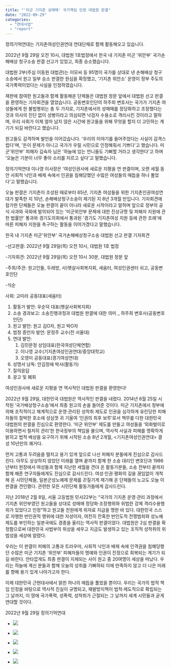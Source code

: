 ```yaml
---
title: "'미군 기지촌 성매매' 국가책임 인정 대법원 판결"
date: "2022-09-29"
categories: 
  - "연대사업"
  - "report"
---
```


정의기억연대는 기지촌여성인권연대 연대단체로 함께 활동해오고 있습니다.

2022년 9월 29일 오전 10시, 대법원 1호법정에서 한국 내 기지촌 미군 '위안부' 국가손해배상 청구소송 판결 선고가 있었고, 최종 승소했습니다.

대법원 2부(주심 이동원 대법관)는 이모씨 등 95명이 국가를 상대로 낸 손해배상 청구 소송에서 원고 일부 승소 판결한 원심을 확정했고, '기지촌 위안소' 운영이 정부 주도의 국가폭력이었다는 사실을 인정하였습니다.

재판에 참여한 원고들과 함께 활동해온 단체들은 대법원 정문 앞에서 대법원 선고 판결을 환영하는 기자회견을 열었습니다. 공동변호인단의 하주희 변호사는 국가가 기지촌 여성들에게 한 불법행위는 총 두 가지로, 기지촌에서의 성매매를 정당화하고 조장했다는 것과 의사의 진단 없이 성병이라고 의심되면 낙검자 수용소로 격리시킨 것이라고 말하며, 우리 사회가 이제 얼마 남지 않은 시간에 원고들을 위해 무엇을 할지 더 고민하는 계기가 되길 바란다고 했습니다.

원고들도 감격하며 발언을 이어갔습니다. '우리의 이야기를 들어주었다는 사실이 감격스럽다'며, '돈이 문제가 아니고 국가가 우릴 시민으로 인정해줘서 기쁘다'고 했습니다. 미군'위안부' 피해자 김숙자 님은 '하늘에 있는 언니들도 기뻐할 거라고 생각한다'고 하며 '오늘은 기분이 너무 좋아 소리를 지르고 싶다'고 말했습니다.

정의기억연대 이나영 이사장은 '여성인권사에 새로운 지평을 연 판결이며, 오랜 세월 동안 사회적 낙인과 배제 속에서 인권을 침해당했던 수많은 여성들의 매듭을 하나 풀었다'고 말했습니다.

오늘 판결은 기지촌이 조성된 때로부터 65년, 기지촌 여성들을 위한 기지촌인권여성연대가 발족한 지 10년, 손해배상청구소송이 제기된 지 8년 3개월 만입니다. 기자회견에 참가한 단체들은 오늘 판결이 끝이 아니라 새로운 시작이라고 말하며 앞으로 정부의 공식 사과와 국회에 발의되어 있는 '미군위안부 문제에 대한 진상규명 및 피해자 지원에 관한 법률안' 통과와 경기도의회에서 통과된 '경기도 기지촌여성 지원 등에 관한 조례'에 따른 피해자 지원을 촉구하는 활동을 이어가겠다고 말했습니다.

한국 내 기지촌 미군'위안부' 국가손해배상청구소송 대법원 선고 판결 기자회견

\-선고판결: 2022년 9월 29일(목) 오전 10시, 대법원 1호 법정

\-기자회견: 2022년 9월 29일(목) 오전 10시 30분, 대법원 정문 앞

\-주최/주관: 원고인들, 두레방, 사)햇살사회복지회, 새움터, 여성인권센터 쉬고, 공동변호인단

\-식순

사회: 고미라 공동대표(새움터)

1. 활동가 발언: 우순덕 대표(햇살사회복지회)
2. 소송 경과보고: 소송진행과정과 대법원 판결에 대한 의미 \_ 하주희 변호사(공동변호인단)
3. 원고 발언: 원고 김O자, 원고 박O자
4. 법정 증언자 발언: 문정주 교수(전 서울대)
5. 연대 발언:
    1. 김민문정 상임대표(한국여성단체연합)
    2. 이나영 교수(기지촌여성인권연대/중앙대학교)
    3. 오영미 공동대표(경기여성연대)
6. 성명서 낭독: 안김정애 박사(활동가)
7. 질의응답
8. 광고 및 폐회

여성인권사에 새로운 지평을 연 역사적인 대법원 판결을 환영한다!

2022년 9월 29일, 대한민국 대법원은 역사적인 판결을 내렸다. 2014년 6월 25일 시작된 ‘국가배상청구소송’에서 최종 원고의 손을 들어준 것이다. 미군 기지촌에서 정부에 의해 조직적이고 체계적으로 운영·관리된 성착취 제도로 인권을 심각하게 유린당한 피해자들의 절박한 호소에 성심껏 귀 기울여 ‘인권의 최후 보루’로서 책무를 다한 대한민국 대법원의 판결을 진심으로 환영한다. ‘미군 위안부’ 제도를 만들고 여성들을 ‘외화벌이로 이용하면서 철저히 관리’한 한국정부의 책임을 물으며, 역사적 사실과 피해를 명확하게 밝히고 법적 배상을 요구하기 위해 시작된 소송 8년 2개월, <기지촌여성인권연대> 결성 10년만의 쾌거다.

먼저 고통과 두려움을 떨치고 용기 있게 앞으로 나선 피해자 분들에게 진심으로 감사드린다. 아무도 상상하지 않았던 미래를 열며 끝까지 함께 한 소송 대리인 변호단과 1986년부터 현장에서 여성들과 함께 지난한 세월을 견뎌 온 활동가분들, 소송 전부터 끝까지 함께 해준 연구자들에게도 진심으로 감사드린다. 여성·인권·평화의 길을 끊임없이 개척해 온 시민단체들, 일본군성노예제 문제를 끈질기게 제기해 온 단체들의 노고도 오늘 이 판결을 견인했다. 관련한 모든 시민단체 활동가들에게 감사드린다.

지난 2018년 2월 8일, 서울 고등법원 민사22부는 “국가의 기지촌 운영·관리 과정에서 기지촌 위안부였던 원고들을 상대로 성매매 정당화·조장행위와 위법한 강제 격리수용행위가 있었다고 인정”하고 원고들 전원에게 위자료 지급을 명한 바 있다. 대한민국 스스로 자행한 반인권적 행위에 대한 자성이자, 여전히 잔혹한 반인도적 전쟁범죄와 성노예제도를 부인하는 일본국에도 경종을 울리는 역사적 판결이었다. 대법원은 2심 판결을 확정함으로써 대한민국 사법부의 위상을 세우고 지금도 발생하고 있는 조직적 성착취의 위법성을 세상에 알렸다.

우리는 이 판결이 피해의 고통과 트라우마, 사회적 낙인과 배제 속에 인격권을 침해당했던 수많은 미군 기지촌 ‘위안부’ 피해자들의 명예와 인권이 진정으로 회복되는 계기가 되길 바란다. 안타깝게도 최종 판결이 지체되는 사이 원고 중 20여명이 세상을 떠났다. 우리는 하늘에 계신 분들과 함께 오늘의 성취를 기뻐하되 이에 만족하지 않고 더 나은 미래를 향해 용기 있게 나아가고자 한다.

이제 대한민국 근현대사에서 얽힌 하나의 매듭을 풀었을 뿐이다. 우리는 국가의 법적 책임 인정을 바탕으로 역사적 진실이 규명되고, 재발방지책이 법적·제도적으로 확립되는 그 날까지, 이 땅에 국가폭력, 성폭력, 성착취가 근절되는 그 날까지 세계 시민들과 굳게 연대할 것이다.

2022년 9월 29일 정의기억연대

- ![](https://womenandwar.net/kr/wp-content/uploads/2022/09/photo_2022-09-29_15-06-41-1024x577.jpg)
    
- ![](https://womenandwar.net/kr/wp-content/uploads/2022/09/20220929_110045-1024x577.jpg)
    
- ![](https://womenandwar.net/kr/wp-content/uploads/2022/09/IMG_20220929_121429_070-1024x577.jpg)
    
- ![](https://womenandwar.net/kr/wp-content/uploads/2022/09/IMG_20220929_121428_925-1024x577.jpg)
    
- ![](https://womenandwar.net/kr/wp-content/uploads/2022/09/20220929_111056-1024x577.jpg)
